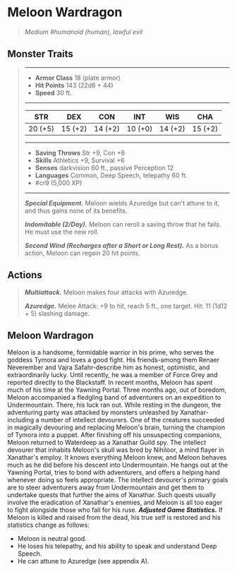 # Meloon Wardragon
>*Medium #humanoid (human), lawful evil*
## Monster Traits
>___
>- **Armor Class** 18 (plate armor)
>- **Hit Points** 143 (22d8 + 44)
>- **Speed** 30 ft.
>___
>|STR|DEX|CON|INT|WIS|CHA|
>|:---:|:---:|:---:|:---:|:---:|:---:|
>|20 (+5)|15 (+2)|14 (+2)|10 (+0)|14 (+2)|15 (+2)|
>___
>- **Saving Throws** Str +9, Con +6
>- **Skills** Athletics +9, Survival +6
>- **Senses** darkvision 60 ft., passive Perception 12
>- **Languages** Common, Deep Speech, telepathy 60 ft.
>- #cr9 (5,000 XP)
>___
>***Special Equipment.*** Meloon wields Azuredge but can't attune to it, and thus gains none of its benefits.  
>
>***Indomitable (2/Day).*** Meloon can reroll a saving throw that he fails. He must use the new roll.  
>
>***Second Wind (Recharges after a Short or Long Rest).*** As a bonus action, Meloon can regain 20 hit points.  
>
## Actions
>***Multiattack.*** Meloon makes four attacks with Azuredge.  
>
>***Azuredge.*** Melee Attack: +9 to hit, reach 5 ft., one target. Hit: 11 (1d12 + 5) slashing damage.
## Meloon Wardragon
Meloon is a handsome, formidable warrior in his prime, who serves the goddess Tymora and loves a good fight. His friends-among them Renaer Neverember and Vajra Safahr-describe him as honest, optimistic, and extraordinarily lucky. Until recently, he was a member of Force Grey and reported directly to the Blackstaff. In recent months, Meloon has spent much of his time at the Yawning Portal.
Three months ago, out of boredom, Meloon accompanied a fledgling band of adventurers on an expedition to Undermountain. There, his luck ran out. While resting in the dungeon, the adventuring party was attacked by monsters unleashed by Xanathar-including a number of intellect devourers. One of the creatures succeeded in magically devouring and replacing Meloon's brain, turning the champion of Tymora into a puppet. After finishing off his unsuspecting companions, Meloon returned to Waterdeep as a Xanathar Guild spy.
The intellect devourer that inhabits Meloon's skull was bred by Nihiloor, a mind flayer in Xanathar's employ. It knows everything Meloon knew, and Meloon behaves much as he did before his descent into Undermountain. He hangs out at the Yawning Portal, tries to bond with adventurers, and offers a helping hand whenever doing so feels appropriate. The intellect devourer's primary goals are to steer adventurers away from Undermountain and get them to undertake quests that further the aims of Xanathar. Such quests usually involve the eradication of Xanathar's enemies, and Meloon is all too eager to fight alongside those who fall for his ruse.
***Adjusted Game Statistics.*** If Meloon is killed and raised from the dead, his true self is restored and his statistics change as follows:
- Meloon is neutral good.
- He loses his telepathy, and his ability to speak and understand Deep Speech.
- He can attune to Azuredge (see appendix A).